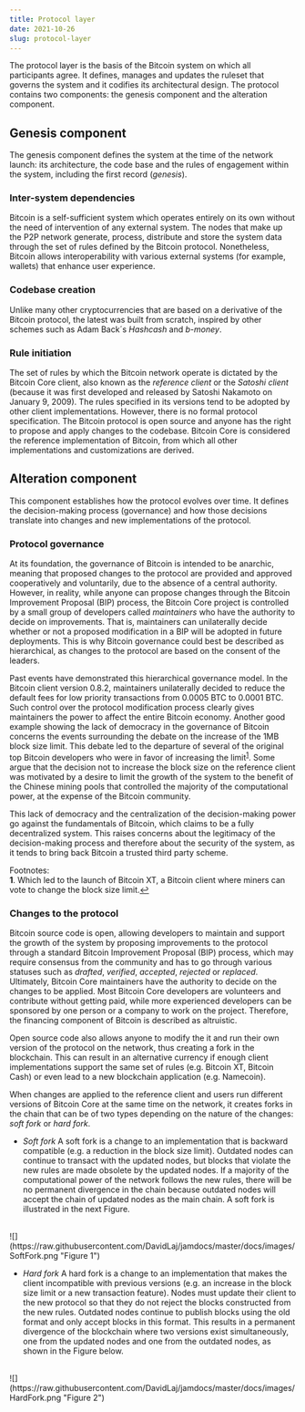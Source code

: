 ```yaml
---
title: Protocol layer
date: 2021-10-26
slug: protocol-layer
---
```



The protocol layer is the basis of the Bitcoin system on which all participants agree. It defines, manages and updates the ruleset that governs the system and it codifies its architectural design. The protocol contains two components: the genesis component and the alteration component.

## Genesis component

The genesis component defines the system at the time of the network launch: its architecture, the code base and the rules of engagement within the system, including the first record (*genesis*). 

### Inter-system dependencies

Bitcoin is a self-sufficient system which operates entirely on its own without the need of intervention of any external system. The nodes that make up the P2P network generate, process, distribute and store the system data through the set of rules defined by the Bitcoin protocol. Nonetheless, Bitcoin allows interoperability with various external systems (for example, wallets) that enhance user experience.

### Codebase creation

Unlike many other cryptocurrencies that are based on a derivative of the Bitcoin protocol, the latest was built from scratch, inspired by other schemes such as Adam Back´s *Hashcash* and *b-money*.

### Rule initiation

The set of rules by which the Bitcoin network operate is dictated by the Bitcoin Core client, also known as the *reference client* or the *Satoshi client* (because it was first developed and released by Satoshi Nakamoto on January 9, 2009). The rules specified in its versions tend to be adopted by other client implementations. However, there is no formal protocol specification. The Bitcoin protocol is open source and anyone has the right to propose and apply changes to the codebase. Bitcoin Core is considered the reference implementation of Bitcoin, from which all other implementations and customizations are derived. 

## Alteration component

This component establishes how the protocol evolves over time. It defines the decision-making process (governance) and how those decisions translate into changes and new implementations of the protocol.

### Protocol governance

At its foundation, the governance of Bitcoin is intended to be anarchic, meaning that proposed changes to the protocol are provided and approved cooperatively and voluntarily, due to the absence of a central authority. However, in reality, while anyone can propose changes through the Bitcoin Improvement Proposal (BIP) process, the Bitcoin Core project is controlled by a small group of developers called *maintainers* who have the authority to decide on improvements. That is, maintainers can unilaterally decide whether or not a proposed modification in a BIP will be adopted in future deployments. This is why Bitcoin governance could best be described as hierarchical, as changes to the protocol are based on the consent of the leaders. 

Past events have demonstrated this hierarchical governance model. In the Bitcoin client version 0.8.2, maintainers unilaterally decided to reduce the default fees for low priority transactions from 0.0005 BTC to 0.0001 BTC. Such control over the protocol modification process clearly gives maintainers the power to affect the entire Bitcoin economy. Another good example showing the lack of democracy in the governance of Bitcoin concerns the events surrounding the debate on the increase of the 1MB block size limit. This debate led to the departure of several of the original top Bitcoin developers who were in favor of increasing the limit<sup id="a1">[1](#footnote1)</sup>. Some argue that the decision not to increase the block size on the reference client was motivated by a desire to limit the growth of the system to the benefit of the Chinese mining pools that controlled the majority of the computational power, at the expense of the Bitcoin community.

This lack of democracy and the centralization of the decision-making power go against the fundamentals of Bitcoin, which claims to be a fully decentralized system. This raises concerns about the legitimacy of the decision-making process and therefore about the security of the system, as it tends to bring back Bitcoin a trusted third party scheme. 

Footnotes: <br>
<b id="footnote1">1</b>. Which led to the launch of Bitcoin XT, a Bitcoin client where miners can vote to change the block size limit.[↩](#a1) <br>

### Changes to the protocol

Bitcoin source code is open, allowing developers to maintain and support the growth of the system by proposing improvements to the protocol through a standard Bitcoin Improvement Proposal (BIP) process, which may require consensus from the community and has to go through various statuses such as *drafted*, *verified*, *accepted*, *rejected* or *replaced*. Ultimately, Bitcoin Core maintainers have the authority to decide on the changes to be applied. Most Bitcoin Core developers are volunteers and contribute without getting paid, while more experienced developers can be sponsored by one person or a company to work on the project. Therefore, the financing component of Bitcoin is described as altruistic.

Open source code also allows anyone to modify the it and run their own version of the protocol on the network, thus creating a fork in the blockchain. This can result in an alternative currency if enough client implementations support the same set of rules (e.g. Bitcoin XT, Bitcoin Cash) or even lead to a new blockchain application (e.g. Namecoin).

When changes are applied to the reference client and users run different versions of Bitcoin Core at the same time on the network, it creates forks in the chain that can be of two types depending on the nature of the changes: *soft fork* or *hard fork*.

* *Soft fork*
A soft fork is a change to an implementation that is backward compatible (e.g. a reduction in the block size limit). Outdated nodes can continue to transact with the updated nodes, but blocks that violate the new rules are made obsolete by the updated nodes. If a majority of the computational power of the network follows the new rules, there will be no permanent divergence in the chain because outdated nodes will accept the chain of updated nodes as the main chain. A soft fork is illustrated in the next Figure.
<br>
![](https://raw.githubusercontent.com/DavidLaj/jamdocs/master/docs/images/SoftFork.png "Figure 1")

* *Hard fork*
A hard fork is a change to an implementation that makes the client incompatible with previous versions (e.g. an increase in the block size limit or a new transaction feature). Nodes must update their client to the new protocol so that they do not reject the blocks constructed from the new rules. Outdated nodes continue to publish blocks using the old format and only accept blocks in this format. This results in a permanent divergence of the blockchain where two versions exist simultaneously, one from the updated nodes and one from the outdated nodes, as shown in the Figure below. 
<br>
![](https://raw.githubusercontent.com/DavidLaj/jamdocs/master/docs/images/HardFork.png "Figure 2")